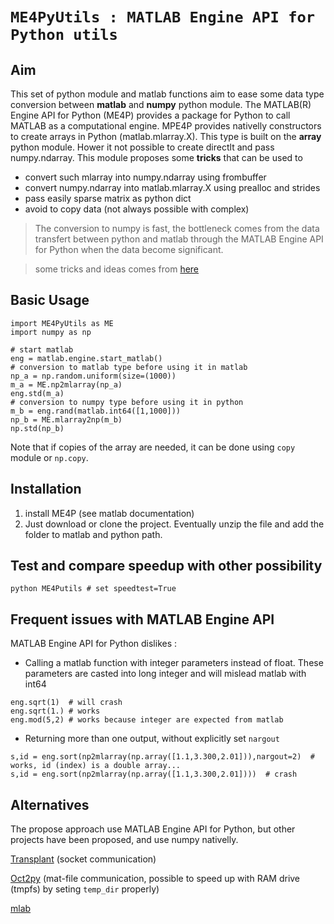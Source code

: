 `ME4PyUtils : MATLAB Engine API for Python utils`
================================================


## Aim

This set of python module and matlab functions aim to ease some data type conversion between **matlab** and **numpy** python module.
The MATLAB(R) Engine API for Python (ME4P) provides a package for Python to call MATLAB as a computational engine. 
MPE4P provides nativelly constructors to create arrays in Python (matlab.mlarray.X). This type is built on the **array** python module. 
Hower it not possible to create directlt and pass numpy.ndarray. This module proposes some **tricks** that can be used to 
  - convert such mlarray into numpy.ndarray using frombuffer
  - convert numpy.ndarray into matlab.mlarray.X using prealloc and strides
  - pass easily sparse matrix as python dict
  - avoid to copy data (not always possible with complex)
	
>The conversion to numpy is fast, the bottleneck comes from the data transfert between python and matlab through the MATLAB Engine API for Python when the data become significant.

> some tricks and ideas comes from  [here](https://stackoverflow.com/questions/34155829/how-to-efficiently-convert-matlab-engine-arrays-to-numpy-ndarray/34155926)

## Basic Usage

```
import ME4PyUtils as ME
import numpy as np

# start matlab
eng = matlab.engine.start_matlab()
# conversion to matlab type before using it in matlab
np_a = np.random.uniform(size=(1000))
m_a = ME.np2mlarray(np_a)
eng.std(m_a)
# conversion to numpy type before using it in python
m_b = eng.rand(matlab.int64([1,1000]))
np_b = ME.mlarray2np(m_b)
np.std(np_b)
```

Note that if copies of the array are needed, it can be done using `copy` module or `np.copy`.



## Installation
 1. install ME4P (see matlab documentation)
 2. Just download or clone the project. Eventually unzip the file and add the folder to matlab and python path.

## Test and compare speedup with other possibility
`python ME4Putils # set speedtest=True`

## Frequent issues with MATLAB Engine API

MATLAB Engine API for Python dislikes :
  - Calling a matlab function with integer parameters instead of float. These parameters are casted into long integer and will mislead matlab with int64
```
eng.sqrt(1)  # will crash
eng.sqrt(1.) # works
eng.mod(5,2) # works because integer are expected from matlab
```
  - Returning more than one output, without explicitly set `nargout`
```
s,id = eng.sort(np2mlarray(np.array([1.1,3.300,2.01])),nargout=2)  # works, id (index) is a double array...
s,id = eng.sort(np2mlarray(np.array([1.1,3.300,2.01])))  # crash
```


## Alternatives
The propose approach use MATLAB Engine API for Python, but other projects have been proposed, and use numpy nativelly.

[Transplant](https://github.com/bastibe/transplant) (socket communication)

[Oct2py](https://github.com/blink1073/oct2py) (mat-file communication, possible to speed up with RAM drive (tmpfs) by seting `temp_dir` properly)

[mlab](https://github.com/ewiger/mlab)
